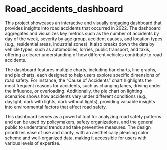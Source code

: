 # Road_accidents_dashboard

This project showcases an interactive and visually engaging dashboard that provides insights into road accidents that occurred in 2022. The dashboard aggregates and visualizes key metrics such as the number of accidents by day of the week, severity by age group, accident causes, and location types (e.g., residential areas, industrial zones). It also breaks down the data by vehicle types, such as automobiles, lorries, public transport, and taxis, offering a clearer understanding of how different vehicles contribute to road accidents.

The dashboard features multiple charts, including bar charts, line graphs, and pie charts, each designed to help users explore specific dimensions of road safety. For instance, the “Cause of Accidents” chart highlights the most frequent reasons for accidents, such as changing lanes, driving under the influence, or overloading. Additionally, the pie chart on lighting scenarios shows how accidents vary under different conditions (e.g., daylight, dark with lights, dark without lights), providing valuable insights into environmental factors that affect road safety.

This dashboard serves as a powerful tool for analyzing road safety patterns and can be used by policymakers, safety organizations, and the general public to understand trends and take preventive measures. The design prioritizes ease of use and clarity, with an aesthetically pleasing color scheme and well-organized data, making it accessible for users with various levels of expertise.
